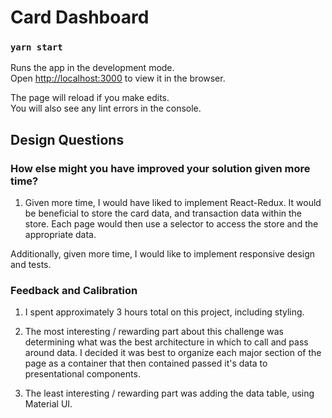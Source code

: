 # Card Dashboard

### `yarn start`

Runs the app in the development mode.\
Open [http://localhost:3000](http://localhost:3000) to view it in the browser.

The page will reload if you make edits.\
You will also see any lint errors in the console.

## Design Questions

### How else might you have improved your solution given more time?

1. Given more time, I would have liked to implement React-Redux. It would be beneficial to store the card data, and transaction data within the store. Each page would then use a selector to access the store and the appropriate data.

 Additionally, given more time, I would like to implement responsive design and tests.

### Feedback and Calibration

 1. I spent approximately 3 hours total on this project, including styling.

 2. The most interesting / rewarding part about this challenge was determining what was the best architecture in which to call and pass around data. I decided it was best to organize each major section of the page as a container that then contained passed it's data to presentational components.  

 3. The least interesting / rewarding part was adding the data table, using Material UI.
